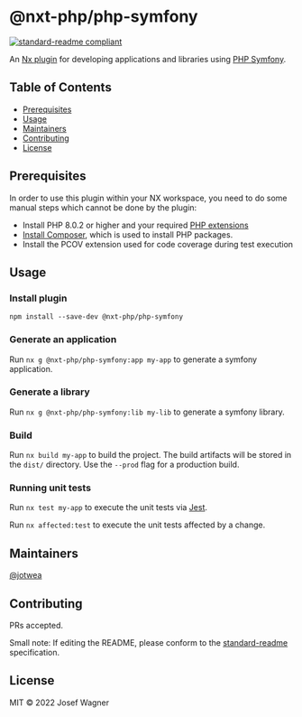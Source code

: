# @nxt-php/php-symfony

[![standard-readme compliant](https://img.shields.io/badge/standard--readme-OK-green.svg?style=flat-square)](https://github.com/RichardLitt/standard-readme)

An [Nx plugin](https://nx.dev) for developing applications and libraries using [PHP Symfony](https://symfony.com/).

## Table of Contents

- [Prerequisites](#prerequisites)
- [Usage](#usage)
- [Maintainers](#maintainers)
- [Contributing](#contributing)
- [License](#license)

## Prerequisites

In order to use this plugin within your NX workspace, you need to do some manual steps which cannot be done by the plugin:

- Install PHP 8.0.2 or higher and your required [PHP extensions](https://symfony.com/doc/current/setup.html#technical-requirements)
- [Install Composer](https://getcomposer.org/download/), which is used to install PHP packages.
- Install the PCOV extension used for code coverage during test execution

## Usage

### Install plugin

`npm install --save-dev @nxt-php/php-symfony`

### Generate an application

Run `nx g @nxt-php/php-symfony:app my-app` to generate a symfony application.

### Generate a library

Run `nx g @nxt-php/php-symfony:lib my-lib` to generate a symfony library.

### Build

Run `nx build my-app` to build the project. The build artifacts will be stored in the `dist/` directory. Use the `--prod` flag for a production build.

### Running unit tests

Run `nx test my-app` to execute the unit tests via [Jest](https://jestjs.io).

Run `nx affected:test` to execute the unit tests affected by a change.

## Maintainers

[@jotwea](https://github.com/jotwea)

## Contributing

PRs accepted.

Small note: If editing the README, please conform to the [standard-readme](https://github.com/RichardLitt/standard-readme) specification.

## License

MIT © 2022 Josef Wagner
